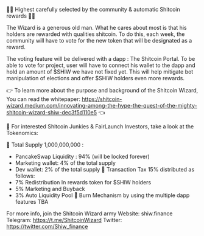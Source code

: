 🧙‍♂️ Highest carefully selected by the community & automatic Shitcoin rewards 🧙‍♂️

The Wizard is a generous old man. What he cares about most is that his holders are rewarded with qualities shitcoin. To do this, each week, the community will have to vote for the new token that will be designated as a reward. 

The voting feature will be delivered with a dapp : The Shitcoin Portal. To be able to vote for project, user will have to connect his wallet to the dapp and hold an amount of $SHIW we have not fixed yet. This will help mitigate bot manipulation of elections and offer $SHIW holders even more rewards.

👉 To learn more about the purpose and background  of the Shitcoin Wizard, You can read the whitepaper: https://shitcoin-wizard.medium.com/innovating-among-the-hype-the-quest-of-the-mighty-shitcoin-wizard-shiw-dec3f5d110e5 👈

🧠 For interested Shitcoin Junkies & FairLaunch Investors, take a look at the Tokenomics:

💎 Total Supply 1,000,000,000 :
  - PancakeSwap Liquidity : 94% (will be locked forever)
  - Marketing wallet: 4% of the total supply
  - Dev wallet: 2% of the total supply
💎 Transaction Tax 15% distributed as follows:
  - 7% Redistribution In rewards token for $SHIW holders
  - 5% Marketing and Buyback
  - 3% Auto Liquidity Pool
💎 Burn Mechanism by using the multiple dapp features TBA

For more info, join the Shitcoin Wizard army
Website: shiw.finance
Telegram: https://t.me/ShitcoinWizard
Twitter: https://twitter.com/Shiw_finance
